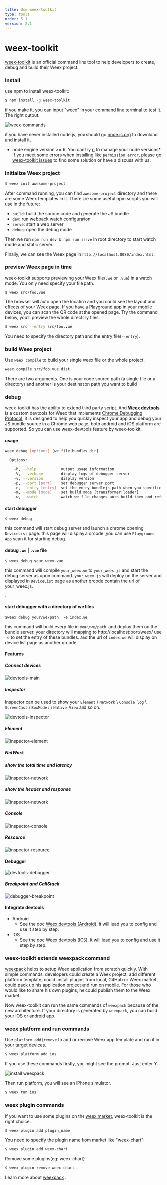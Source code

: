 ```yaml
---
title: Use weex-toolkit
type: tools
order: 5.1
version: 2.1
---
```


# weex-toolkit

[weex-toolkit](https://github.com/weexteam/weex-toolkit) is an official command line tool to help developers to create, debug and build their Weex project.

### Install
use npm to install weex-toolkit:

``` bash
$ npm install -g weex-toolkit
```
if you make it, you can input "weex" in your command line terminal to test it. The right output:


![weex-commands](https://img.alicdn.com/tfs/TB1NBhdQXXXXXXzXFXXXXXXXXXX-712-343.png)

if you have never installed node.js, you should go [node.js.org]( https://nodejs.org/en/) to download and install it.
* node engine version >= 6. You can try [n](https://github.com/tj/n) to manage your node versions*
If you meet some errors when installing like `permission error`, please go [weex-toolkit issues](https://github.com/weexteam/weex-toolkit/issues) to find some solution or have a discuss with us.


### initialize Weex project
```bash
$ weex init awesome-project
```
After command running, you can find `awesome-project` directory and there are some Weex templates in it.
There are some useful npm scripts you will use in the future:

- `build`: build the source code and generate the JS bundle
- `dev`: run webpack watch configuration
- `serve`: start a web server
- `debug`: open the debug mode

Then we run `npm run dev & npm run serve` in root directory to start watch mode and static server.

Finally, we can see the Weex page in `http://localhost:8080/index.html`.

### preview Weex page in time

weex-toolkit supports previewing your Weex file(`.we` or `.vue`) in a watch mode. You only need specify your file path.

``` bash
$ weex src/foo.vue
```
The browser will auto open the location and you could see the layout and effects of your Weex page. If you have a [Playground](https://weex.apache.org/cn/playground.html) app in your mobile devices, you can scan the QR code at the opened page.
Try the command below, you’ll preview the whole directory files.

``` bash
$ weex src --entry src/foo.vue
```
You need to specify the directory path and the entry file(`--entry`).
### build Weex project
Use ` weex compile ` to build your single weex file or the whole project.
``` bash
weex compile src/foo.vue dist
```
There are two arguments. One is your code source path (a single file or a directory) and another is your destination path you want to build

### debug

weex-toolkit has the ability to extend third party script.  And **[Weex devtools](https://github.com/weexteam/weex-devtool)** is a custom devtools for Weex that implements [Chrome Debugging Protocol](https://developer.chrome.com/devtools/docs/debugger-protocol), it is designed to help you quickly inspect your app and debug your JS bundle source in a Chrome web page, both android and iOS platform are supported. So you can use weex-devtools feature by weex-toolkit.

#### usage

``` bash
weex debug [options] [we_file|bundles_dir]

  Options:

    -h, --help           output usage information
    -V, --verbose        display logs of debugger server
    -v, --version        display version
    -p, --port [port]    set debugger server port
    -e, --entry [entry]  set the entry bundlejs path when you specific the bundle server root path
    -m, --mode [mode]    set build mode [transformer|loader]
    -w, --watch          watch we file changes auto build them and refresh debugger page![default enabled]
```
#### start debugger

```
$ weex debug
```


this command will start debug server and launch a chrome opening `DeviceList` page.
this page will display a qrcode ,you can use `Playground App` scan it for starting debug.

#### debug `.we` | `.vue` file

```
$ weex debug your_weex.vue
```

this command will compile `your_weex.we` to `your_weex.js`  and start the debug server as upon command.
`your_weex.js` will deploy on the server and displayed in `DeviceList` page as  another qrcode contain the url of your_weex.js.

.
#### start debugger with a directory of we files


```
$weex debug your/we/path  -e index.we
```

this command will build every file in `your/we/path `and deploy them on the bundle server. your directory will mapping to  http://localhost:port/weex/
use `-e` to set the entry of these bundles. and the url of `index.we` will display on device list page as another qrcode.


#### Features

##### Connect devices

![devtools-main](https://img.alicdn.com/tps/TB13fwSKFXXXXXDaXXXXXXXXXXX-887-828.png)

##### Inspector

 Inspector can be used to show your `Element` \ `Network` \ `Console log` \ `ScreenCast` \ `BoxModel` \ `Native View` and so on.

![devtools-inspector](https://img.alicdn.com/tps/TB1O.nwKFXXXXX8XpXXXXXXXXXX-1436-811.png)
##### Element

![inspector-element](https://img.alicdn.com/tps/TB1.02bKFXXXXXwaXXXXXXXXXXX-2880-1800.png)
##### NetWork
##### show the total time and latency

![inspector-network](https://img.alicdn.com/tps/TB1NjO_KFXXXXcaaXXXXXXXXXXX-2880-1800.png)
##### show the header and response

![inspector-network](https://img.alicdn.com/tps/TB1ck6lKFXXXXbZXFXXXXXXXXXX-2880-1800.png)
##### Console

![inspector-console](https://img.alicdn.com/tps/TB1a7HqKFXXXXXMXFXXXXXXXXXX-2880-1800.png)
##### Resource

![inspector-resource](https://img.alicdn.com/tps/TB1oY6cKFXXXXXQaXXXXXXXXXXX-2880-1800.png)
#### Debugger

![devtools-debugger](https://img.alicdn.com/tps/TB1aPTEKFXXXXXaXXXXXXXXXXXX-1436-813.png)
##### Breakpoint and CallStack

![debugger-breakpoint](https://img.alicdn.com/tps/TB1_trbKFXXXXc0XVXXXXXXXXXX-2880-1800.png)
#### Integrate devtools
* Android
    * See the doc [Weex devtools (Android)](../../references/advanced/integrate-devtool-to-android.html), it will lead you to config and use it step by step.
* IOS
    * See the doc [Weex devtools (IOS)](../../references/advanced/integrate-devtool-to-ios.html), it will lead you to config and use it step by step.

### weex-toolkit extends weexpack command

[weexpack](https://github.com/weexteam/weex-pack) helps to setup Weex application from scratch quickly. With simple commands, developers could create a Weex project, add different platform template, could install plugins from local, GitHub or Weex market, could pack up his application project and run on mobile. For those who would like to share his own plugins, he could publish them to the Weex market.

Now weex-toolkit can run the same commands of `weexpack` because of the new architecture. If your directory is generated by `weexpack`, you can build your iOS or android app.

### weex platform and run commands

Use `platform add|remove` to add or remove Weex app template and run it in your target devices.

``` bash
$ weex platform add ios
```
If you use these commands firstly, you might see the prompt. Just enter Y.

![install weexpack](https://gw.alicdn.com/tfs/TB19n4AQXXXXXawXVXXXXXXXXXX-577-70.png)

Then run platform, you will see an iPhone simulator.

``` bash
$ weex run ios
```


### weex plugin commands

If you want to use some plugins on the [weex market](https://market.dotwe.org), weex-toolkit is the right choice.

```bash
$ weex plugin add plugin_name
```
You need to specify the plugin name from market like "weex-chart":

``` bash
$ weex plugin add weex-chart
```

Remove some plugins(eg: weex-chart):

``` bash
$ weex plugin remove weex-chart
```

Learn more about [weexpack](https://github.com/weexteam/weex-pack) .
